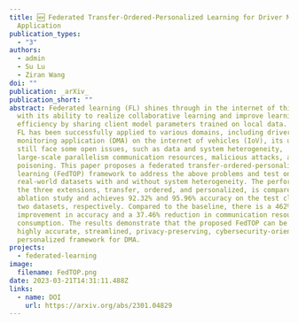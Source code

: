 ```yaml
---
title: 🆕 Federated Transfer-Ordered-Personalized Learning for Driver Monitoring
  Application
publication_types:
  - "3"
authors:
  - admin
  - Su Lu
  - Ziran Wang
doi: ""
publication: _arXiv_
publication_short: ""
abstract: Federated learning (FL) shines through in the internet of things (IoT)
  with its ability to realize collaborative learning and improve learning
  efficiency by sharing client model parameters trained on local data. Although
  FL has been successfully applied to various domains, including driver
  monitoring application (DMA) on the internet of vehicles (IoV), its usages
  still face some open issues, such as data and system heterogeneity,
  large-scale parallelism communication resources, malicious attacks, and data
  poisoning. This paper proposes a federated transfer-ordered-personalized
  learning (FedTOP) framework to address the above problems and test on two
  real-world datasets with and without system heterogeneity. The performance of
  the three extensions, transfer, ordered, and personalized, is compared by an
  ablation study and achieves 92.32% and 95.96% accuracy on the test clients of
  two datasets, respectively. Compared to the baseline, there is a 462%
  improvement in accuracy and a 37.46% reduction in communication resource
  consumption. The results demonstrate that the proposed FedTOP can be used as a
  highly accurate, streamlined, privacy-preserving, cybersecurity-oriented,
  personalized framework for DMA.
projects:
  - federated-learning
image:
  filename: FedTOP.png
date: 2023-03-21T14:31:11.488Z
links:
  - name: DOI
    url: https://arxiv.org/abs/2301.04829
---
```

